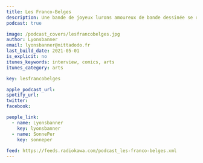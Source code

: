 ```yaml
---
title: Les Franco-Belges
description: Une bande de joyeux lurons amoureux de bande dessinée se réunissent chaque mois pour parler de leurs séries préférées.
podcast: true

image: /podcast_covers/lesfrancobelges.jpg
author: Lyonsbanner
email: lyonsbanner@nittadodo.fr
last_build_date: 2021-05-01
is_explicit: no
itunes_keywords: interview, comics, arts
itunes_category: arts

key: lesfrancobelges

apple_podcast_url: 
spotify_url: 
twitter: 
facebook:

people_link: 
  - name: Lyonsbanner
    key: lyonsbanner
  - name: SonnePer
    key: sonneper
    
feed: https://feeds.radiokawa.com/podcast_les-franco-belges.xml
---
```


<Podcast/>

